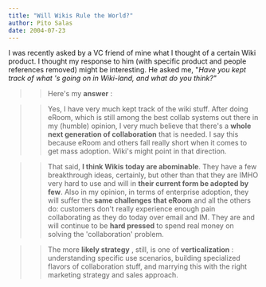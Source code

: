 ```yaml
---
title: "Will Wikis Rule the World?"
author: Pito Salas
date: 2004-07-23
---
```




I was recently asked by a VC friend of mine what I thought of a certain Wiki
product. I thought my response to him (with specific product and people
references removed) might be interesting. He asked me, "_Have you kept track
of what 's going on in Wiki-land, and what do you think?"_

>>

>> Here's my **answer** :

>>

>> Yes, I have very much kept track of the wiki stuff. After doing eRoom,
which is still among the best collab systems out there in my (humble) opinion,
I very much believe that there's a **whole next generation of collaboration**
that is needed. I say this because eRoom and others fall really short when it
comes to get mass adoption. Wiki's might point in that direction.

>>

>> That said, **I think Wikis today are abominable**. They have a few
breakthrough ideas, certainly, but other than that they are IMHO very hard to
use and will in **their current form be adopted by few**. Also in my opinion,
in terms of enterprise adoption, they will suffer the **same challenges that
eRoom** and all the others do: customers don't really experience enough pain
collaborating as they do today over email and IM. They are and will continue
to be **hard pressed** to spend real money on solving the 'collaboration'
problem.

>>

>> The more **likely strategy** , still, is one of **verticalization** :
understanding specific use scenarios, building specialized flavors of
collaboration stuff, and marrying this with the right marketing strategy and
sales approach.


